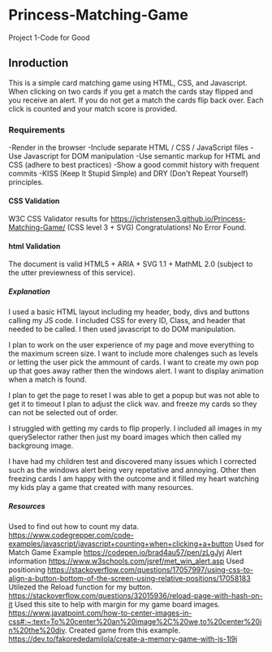 # Princess-Matching-Game

Project 1-Code for Good

## Inroduction

This is a simple card matching game using HTML, CSS, and Javascript. When clicking on two cards if you get a match the cards stay flipped and you receive an alert. If you do not get a match the cards flip back over. Each click is counted and your match score is provided. 
 

### Requirements

-Render in the browser
-Include separate HTML / CSS / JavaScript files
-Use Javascript for DOM manipulation
-Use semantic markup for HTML and CSS (adhere to best practices)
-Show a good commit history with frequent commits
-KISS (Keep It Stupid Simple) and DRY (Don't Repeat    Yourself) principles.



#### CSS Validation
W3C CSS Validator results for https://jchristensen3.github.io/Princess-Matching-Game/ (CSS level 3 + SVG)
Congratulations! No Error Found.

#### html Validation 
The document is valid HTML5 + ARIA + SVG 1.1 + MathML 2.0 (subject to the utter previewness of this service).


##### Explanation

I used a basic HTML layout including my header, body, divs and buttons calling my JS code. I included CSS for every ID, Class, and header that needed to be called. I then used javascript to do DOM manipulation. 

I plan to work on the user experience of my page and move everything to the maximum screen size. I want to include more chalenges such as levels or letting the user pick the ammount of cards. I want to create my own pop up that goes away rather then the windows alert. I want to display animation when a match is found. 

I plan to get the page to reset 
I was able to get a popup but was not able to get it to timeout
I plan to adjust the click wav. and freeze my cards so they can not be selected out of order. 

I struggled with getting my cards to flip properly. 
I included all images in my querySelector rather then just my board images which then called my backgroung image. 

I have had my children test and discovered many issues which I corrected such as the windows alert being very repetative and annoying. Other then freezing cards I am happy with the outcome and it filled my heart watching my kids play a game that created with many resources. 


##### Resources


Used to find out how to count my data. 
https://www.codegrepper.com/code-examples/javascript/javascript+counting+when+clicking+a+button
Used for Match Game Example
https://codepen.io/brad4au57/pen/zLgJyj
Alert information
https://www.w3schools.com/jsref/met_win_alert.asp
Used positioning
https://stackoverflow.com/questions/17057997/using-css-to-align-a-button-bottom-of-the-screen-using-relative-positions/17058183
Utilezed the Reload function for my button.
https://stackoverflow.com/questions/32015936/reload-page-with-hash-on-it
Used this site to help with margin for my game board images.
https://www.javatpoint.com/how-to-center-images-in-css#:~:text=To%20center%20an%20image%2C%20we,to%20center%20in%20the%20div.
Created game from this example.
https://dev.to/fakorededamilola/create-a-memory-game-with-js-1l9j
